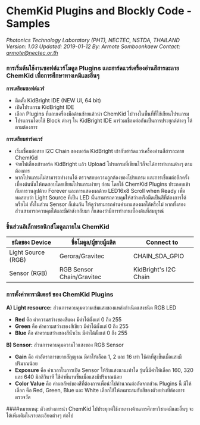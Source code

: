 # ChemKid Plugins and Blockly Code - Samples
*Photonics Technology Laboratory (PHT), NECTEC, NSTDA, THAILAND*
*Version: 1.03*
*Updated: 2019-01-12*
*By: Armote Somboonkaew*
*Contact: armote@nectec.or.th*

### การเริ่มต้นใช้งานซอฟต์แวร์โมดูล Plugins และฮาร์ดแวร์เครื่องอ่านสีสารละลาย ChemKid เพื่อการศึกษาทางเคมีและอื่นๆ
**การเตรียมซอฟต์แวร์**
- ติดตั้ง KidBright IDE (NEW UI, 64 bit)
- เปิดโปรแกรม KidBright IDE
- เลือก Plugins ที่แถบเครื่องมือด้านซ้ายแล้วนำ ChemKid ไปวางในพื้นที่ที่ใช้เขียนโปรแกรม
- โปรแกรมโดยใช้ Block ต่างๆ ใน KidBright IDE มาร่วมเชื่อมต่อกันเป็นการประยุกต์ต่างๆ ได้ตามต้องการ

**การเตรียมฮาร์ดแวร์**
- เริ่มเชื่อมต่อสาย I2C Chain ของบอร์ด KidBright เข้ากับฮาร์ดแวร์เครื่องอ่านสีสารละลาย ChemKid
- จ่ายไฟเลี้ยงเข้าบอร์ด KidBright แล้ว Upload โปรแกรมที่เขียนไว้ก็จะได้การทำงานต่างๆ ตามต้องการ
- หากโปรแกรมไม่สามารถทำงานได้ ตรวจสอบความถูกต้องของโปรแกรม และการเชื่อมต่ออีกครั้ง เบื้องต้นนั้นให้ทดสอบโดยเขียนโปรแกรมง่ายๆ ก่อน โดยใช้ ChemKid Plugins ประกอบเข้ากับการวนลูปด้วย Forever และการแสดงผลด้วย LED16x8 Scroll when Ready เพื่อทดสอบว่า Light Source ที่เป็น LED นั้นสามารถควบคุมให้สว่างหรือมืดเป็นสีที่ต้องการได้หรือไม่ ทั้งในส่วน Sensor ก็เช่นกัน ให้ดูว่าสามารถอ่านค่ามาแสดงผลได้หรือไม่ หากทั้งสองส่วนสามารถควบคุมได้และมีค่าส่งกลับมา ก็แสดงว่ามีการทำงานเบื้องต้นที่สมบูรณ์

### ชิ้นส่วนอิเล็กทรอนิกส์โมดูลภายใน ChemKid
| ชนิดของ Device         |  ชื่อโมดูล/ผู้ขายผู้ผลิต                  | Connect to |
|-----------------|----------------------|----------|
|  Light Source (RGB) | Gerora/Gravitec                 | CHAIN_SDA_GPIO |
|  Sensor (RGB)         | RGB Sensor Chain/Gravitec | KidBright's I2C Chain |

### การตั้งค่าพารามิเตอร์ ของ ChemKid Plugins
**A) Light resource:** ส่วนการควบคุมความเข้มแสงของแหล่งกำเนิดแสงชนิด RGB LED
- **Red** คือ ค่าความสว่างของสีแดง 		มีค่าได้ตั้งแต่ 0 ถึง 255
- **Green** คือ ค่าความสว่างของสีเขียว   มีค่าได้ตั้งแต่ 0 ถึง 255
- **Blue** คือ ค่าความสว่างของสีน้ำเงิน	มีค่าได้ตั้งแต่ 0 ถึง 255

**B) Sensor:** ส่วนการควบคุมความไวแสงของ RGB Sensor
- **Gain** คือ ค่าอัตราการขยายสัญญาณ มีค่าให้เลือก 1, 2 และ 16 เท่า ใช้ค่าที่สูงขึ้นเมื่อแสงมีปริมาณน้อย
- **Exposure** คือ ค่าเวลาในการเปิด Sensor ให้รับแสงนานเท่าใด รุ่นนี้มีค่าให้เลือก 160, 320 และ 640 มิลลิวินาที ใช้ค่าที่นานขึ้นเมื่อแสงมีปริมาณน้อย
- **Color Value** คือ ค่าผลลัพธ์ของสีที่ต้องการเพื่อนำไปคำนวณต่อถัดจากส่วน Plugins นี้ มีให้เลือก คือ Red, Green, Blue และ White เลือกใช้ให้เหมาะสมกับสีของตัวอย่างที่ต้องการตรวจวัด

####หมายเหตุ: ตัวอย่างการนำ ChemKid ไปประยุกต์ใช้งานทางด้านการศึกษาวิชาเคมีและอื่นๆ จะได้เพิ่มเติมในรายละเอียดต่างๆ ต่อไป
